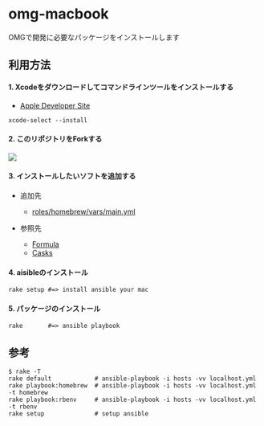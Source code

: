 # omg-macbook

OMGで開発に必要なパッケージをインストールします

## 利用方法

#### 1. Xcodeをダウンロードしてコマンドラインツールをインストールする

  * [Apple Developer Site](link-apple)

```
xcode-select --install
```

#### 2. このリポジトリをForkする

![](https://raw.githubusercontent.com/mrtaddy/omg-macbook/master/images/fork_button.png)

#### 3. インストールしたいソフトを追加する

  * 追加先
    * [roles/homebrew/vars/main.yml](link-main-yaml)

  * 参照先
    * [Formula](link-formula)
    * [Casks](link-casks)

#### 4. aisibleのインストール

```
rake setup #=> install ansible your mac
```

#### 5. パッケージのインストール

```
rake       #=> ansible playbook
```

## 参考

```
$ rake -T
rake default            # ansible-playbook -i hosts -vv localhost.yml
rake playbook:homebrew  # ansible-playbook -i hosts -vv localhost.yml -t homebrew
rake playbook:rbenv     # ansible-playbook -i hosts -vv localhost.yml -t rbenv
rake setup              # setup ansible
```

[link-apple]:https://developer.apple.com/jp/
[link-formula]:https://github.com/Homebrew/homebrew/tree/master/Library/Formula
[link-casks]:https://github.com/phinze/homebrew-cask/tree/master/Casks
[link-main-yml]:https://github.com/mrtaddy/omg-macbook/blob/master/roles/homebrew/vars/main.yml
